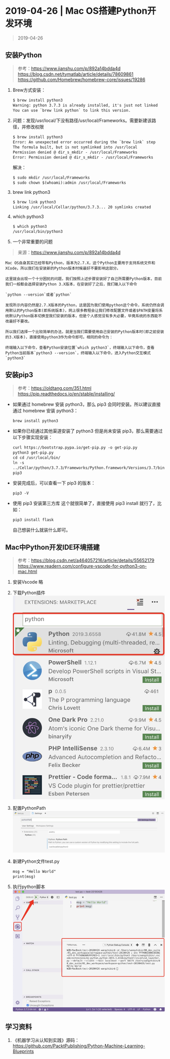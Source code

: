 # 2019-04-26 | Mac OS搭建Python开发环境

> 2019-04-26

## 安装Python
> 参考：https://www.jianshu.com/p/892a14bdda4d
> https://blog.csdn.net/tymatlab/article/details/78609861
> https://github.com/Homebrew/homebrew-core/issues/19286

1. Brew方式安装：
    ```
    $ brew install python3
    Warning: python 3.7.3 is already installed, it's just not linked
    You can use `brew link python` to link this version.
    ```
    
2. 问题：发现/usr/local/下没有路径/usr/local/Frameworks。需要新建该路径，并修改权限
    ```
    $ brew install python3
    Error: An unexpected error occurred during the `brew link` step
    The formula built, but is not symlinked into /usr/local
    Permission denied @ dir_s_mkdir - /usr/local/Frameworks
    Error: Permission denied @ dir_s_mkdir - /usr/local/Frameworks
    ```
    解决：
    
    ```
    $ sudo mkdir /usr/local/Frameworks
    $ sudo chown $(whoami):admin /usr/local/Frameworks
    ```
    
1. brew link python3
    ```
    $ brew link python3
    Linking /usr/local/Cellar/python/3.7.3... 20 symlinks created
    ```
    
2. which python3
    ```
    $ which python3
    /usr/local/bin/python3
    ```
    
1. 一个非常重要的问题
> 来源：https://www.jianshu.com/p/892a14bdda4d

    Mac OS自身其实已经带有Python，版本为2.7.X，这个Python主要用于支持系统文件和XCode，所以我们在安装新的Python版本时候最好不要影响这部分。
    
    这里就会出现一个十分困扰的问题，我们按照上述步骤安装好了自己所需要Python版本，目前我们一般都会选择安装Python 3.X版本，在安装好了之后，我们输入以下命令
    
    `python --version`或者`python`
    
    发现所示内容仍然是2.7.X版本的Python，这是因为我们使用python这个命令，系统仍然会调用默认的Python版本(即系统版本)，网上很多教程会让我们修改配置文件或者$PATH变量将系统默认Python版本切换至我们安装的版本，但是个人感觉没有多大必要，毕竟系统的东西能不改最好不要改。
    
    所以我们选择一个比较简单的办法，就是当我们需要使用自己安装的Python版本时(即之前安装的3.X版本)，直接使用python3作为命令即可。相同的命令为：
    
    终端输入以下命令，查看Python安装位置`which python3`，终端输入以下命令，查看Python当前版本`python3 --version`，终端输入以下命令，进入Python交互模式`python3`
    
    
## 安装pip3
>参考：https://oldtang.com/351.html
>https://pip.readthedocs.io/en/stable/installing/

* 如果通过 homebrew 安装 python3，那么 pip3 会同时安装。所以建议直接通过 homebrew 安装 python3：
    ```
    brew install python3
    ```
    
* 如果你已经通过其他渠道安装了 python3 但是尚未安装 pip3，那么需要通过以下步骤实现安装：
    ```
    curl https://bootstrap.pypa.io/get-pip.py -o get-pip.py
    python3 get-pip.py
    cd cd /usr/local/bin/
    ln -s ../Cellar/python/3.7.3/Frameworks/Python.framework/Versions/3.7/bin/pip3 pip3
    ```
    
* 安装完成后，可以查看一下 pip3 的版本：
    ```
    pip3 -V
    ```
    
* 使用 pip3 安装第三方库
    这个就很简单了，直接使用 pip3 install 就行了，比如：
    ```
    pip3 install flask
    ```
    
    自己想装什么就装什么即可。
    
    
## Mac中Python开发IDE环境搭建
> 参考：https://blog.csdn.net/a464057216/article/details/55652179
> https://www.readern.com/configure-vscode-for-python3-on-mac.html

1. 安装Vscode
    略
2. 下载Python插件
    ![-w330](assets/15562627779222.jpg)
3. 配置PythonPath
    ![-w1061](assets/15562627506561.jpg)
4. 新建Python文件test.py
    
    ```
    msg = "Hello World"
    print(msg)
    ```  
5. 执行python脚本
    ![-w809](assets/15562629158504.jpg)

## 学习资料
1. 《机器学习从认知到实践》源码：https://github.com/PacktPublishing/Python-Machine-Learning-Blueprints

